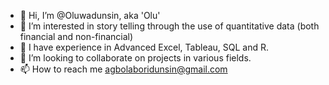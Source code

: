 - 👋 Hi, I’m @Oluwadunsin, aka 'Olu'
- 👀 I’m interested in story telling through the use of quantitative data (both financial and non-financial)
- 🌱 I have experience in Advanced Excel, Tableau, SQL and R.
- 💞️ I’m looking to collaborate on projects in various fields.
- 📫 How to reach me agbolaboridunsin@gmail.com

<!---
AOINGR/AOINGR is a ✨ special ✨ repository because its `README.md` (this file) appears on your GitHub profile.
You can click the Preview link to take a look at your changes.
--->
